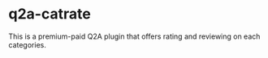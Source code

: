 # q2a-catrate
This is a premium-paid Q2A plugin that offers rating and reviewing on each categories.
